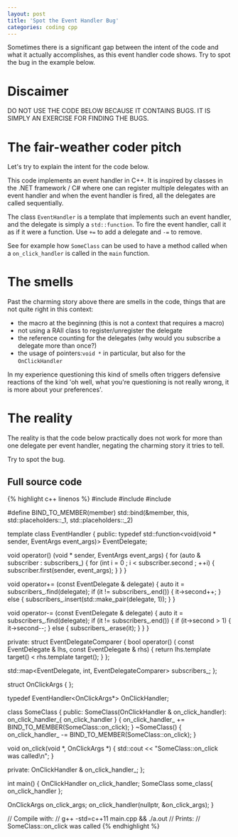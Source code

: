 ```yaml
---
layout: post
title: 'Spot the Event Handler Bug'
categories: coding cpp
---
```


Sometimes there is a significant gap between the intent of the code and what it
actually accomplishes, as this event handler code shows. Try to spot the bug in
the example below.


# Discaimer

DO NOT USE THE CODE BELOW BECAUSE IT CONTAINS BUGS. IT IS SIMPLY AN EXERCISE
FOR FINDING THE BUGS.


# The fair-weather coder pitch

Let's try to explain the intent for the code below.

This code implements an event handler in C++. It is inspired by classes in the
.NET framework / C# where one can register multiple delegates with an event
handler and when the event handler is fired, all the delegates are called
sequentially.

The class `EventHandler` is a template that implements such an event handler, and
the delegate is simply a `std::function`. To fire the event handler, call it as if
it were a function. Use `+=` to add a delegate and `-=` to remove.

See for example how `SomeClass` can be used to have a method called when a
`on_click_handler` is called in the `main` function.


# The smells

Past the charming story above there are smells in the code, things that are not
quite right in this context:

- the macro at the beginning (this is not a context that requires a macro)
- not using a RAII class to register/unregister the delegate
- the reference counting for the delegates (why would you subscribe a delegate
  more than once?)
- the usage of pointers:`void *` in particular, but also for the
  `OnClickHandler`

In my experience questioning this kind of smells often triggers defensive
reactions of the kind 'oh well, what you're questioning is not really wrong, it
is more about your preferences'.


# The reality

The reality is that the code below practically does not work for more than one
delegate per event handler, negating the charming story it tries to tell.

Try to spot the bug.


## Full source code

{% highlight c++ linenos %}
#include <functional>
#include <iostream>
#include <map>

#define BIND_TO_MEMBER(member) std::bind(&member, this, std::placeholders::_1, std::placeholders::_2)

template<class EventArgs>
class EventHandler
{
public:
  typedef std::function<void(void * sender, EventArgs event_args)> EventDelegate;

  void operator() (void * sender, EventArgs event_args)
  {
    for (auto & subscriber : subscribers_)
    {
      for (int i = 0 ; i < subscriber.second ; ++i)
      {
        subscriber.first(sender, event_args);
      }
    }
  }

  void operator+= (const EventDelegate & delegate)
  {
    auto it = subscribers_.find(delegate);
    if (it != subscribers_.end())
    {
      it->second++;
    }
    else
    {
      subscribers_.insert(std::make_pair(delegate, 1));
    }
  }

  void operator-= (const EventDelegate & delegate)
  {
    auto it = subscribers_.find(delegate);
    if (it != subscribers_.end())
    {
      if (it->second > 1)
      {
        it->second--;
      }
      else
      {
        subscribers_.erase(it);
      }
    }
  }

private:
  struct EventDelegateComparer
  {
    bool operator() (
      const EventDelegate & lhs,
      const EventDelegate & rhs)
    {
      return lhs.template target<EventArgs>() < rhs.template target<EventArgs>();
    }
  };

  std::map<EventDelegate, int, EventDelegateComparer> subscribers_;
};

struct OnClickArgs
{
};

typedef EventHandler<OnClickArgs*> OnClickHandler;

class SomeClass
{
public:
  SomeClass(OnClickHandler & on_click_handler):
    on_click_handler_{ on_click_handler }
  {
    on_click_handler_ += BIND_TO_MEMBER(SomeClass::on_click);
  }
  ~SomeClass()
  {
    on_click_handler_ -= BIND_TO_MEMBER(SomeClass::on_click);
  }

  void on_click(void *, OnClickArgs *)
  {
    std::cout << "SomeClass::on_click was called\n";
  }

private:
  OnClickHandler & on_click_handler_;
};

int main()
{
  OnClickHandler on_click_handler;
  SomeClass some_class{ on_click_handler };

  OnClickArgs on_click_args;
  on_click_handler(nullptr, &on_click_args);
}

// Compile with:
//   g++ -std=c++11 main.cpp && ./a.out
// Prints:
//   SomeClass::on_click was called
{% endhighlight %}

